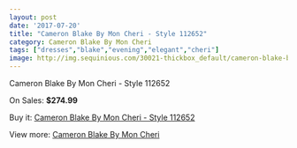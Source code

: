 ```yaml
---
layout: post
date: '2017-07-20'
title: "Cameron Blake By Mon Cheri - Style 112652"
category: Cameron Blake By Mon Cheri
tags: ["dresses","blake","evening","elegant","cheri"]
image: http://img.sequinious.com/30021-thickbox_default/cameron-blake-by-mon-cheri-style-112652.jpg
---
```

Cameron Blake By Mon Cheri - Style 112652

On Sales: **$274.99**
<a href="https://www.sequinious.com/cameron-blake-by-mon-cheri/6800-cameron-blake-by-mon-cheri-style-112652.html"><amp-img layout="responsive" width="600" height="600" src="//img.sequinious.com/30021-thickbox_default/cameron-blake-by-mon-cheri-style-112652.jpg" alt="Cameron Blake By Mon Cheri - Style 112652 0" /></a>
<a href="https://www.sequinious.com/cameron-blake-by-mon-cheri/6800-cameron-blake-by-mon-cheri-style-112652.html"><amp-img layout="responsive" width="600" height="600" src="//img.sequinious.com/30022-thickbox_default/cameron-blake-by-mon-cheri-style-112652.jpg" alt="Cameron Blake By Mon Cheri - Style 112652 1" /></a>

Buy it: [Cameron Blake By Mon Cheri - Style 112652](https://www.sequinious.com/cameron-blake-by-mon-cheri/6800-cameron-blake-by-mon-cheri-style-112652.html "Cameron Blake By Mon Cheri - Style 112652")

View more: [Cameron Blake By Mon Cheri](https://www.sequinious.com/56-cameron-blake-by-mon-cheri "Cameron Blake By Mon Cheri")